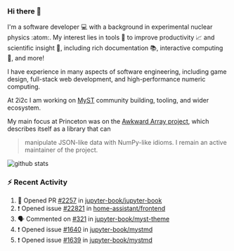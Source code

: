 ### Hi there 👋 

I'm a software developer 💻 with a background in experimental nuclear physics :atom:. My interest lies in tools :wrench: to improve productivity :chart_with_upwards_trend: and scientific insight :telescope:, including rich documentation 📚, interactive computing 🧮, and more! 

I have experience in many aspects of software engineering, including game design, full-stack web development, and high-performance numeric computing. 

At 2i2c I am working on [MyST](https://github.com/jupyter-book/mystmd) community building, tooling, and wider ecosystem. 

My main focus at Princeton was on the [Awkward Array project](awkward-array.org/), which describes itself as a library that can 
> manipulate JSON-like data with NumPy-like idioms. I remain an active maintainer of the project. 

![github stats](https://github-readme-stats.vercel.app/api?username=agoose77&show_icons=true&hide_rank=true&hide_title=true&bg_color=30,e76445,904e95&text_color=efe3ec&icon_color=efe3ec)
<!--
**agoose77/agoose77** is a ✨ _special_ ✨ repository because its `README.md` (this file) appears on your GitHub profile.

Here are some ideas to get you started:

- 🔭 I’m currently working on ...
- 🌱 I’m currently learning ...
- 👯 I’m looking to collaborate on ...
- 🤔 I’m looking for help with ...
- 💬 Ask me about ...
- 📫 How to reach me: ...
- 😄 Pronouns: ...
- ⚡ Fun fact: ...
-->

### :zap: Recent Activity

<!--START_SECTION:activity-->
1. 💪 Opened PR [#2257](https://github.com/jupyter-book/jupyter-book/pull/2257) in [jupyter-book/jupyter-book](https://github.com/jupyter-book/jupyter-book)
2. ❗ Opened issue [#22821](https://github.com/home-assistant/frontend/issues/22821) in [home-assistant/frontend](https://github.com/home-assistant/frontend)
3. 🗣 Commented on [#321](https://github.com/jupyter-book/myst-theme/issues/321#issuecomment-2474397761) in [jupyter-book/myst-theme](https://github.com/jupyter-book/myst-theme)
4. ❗ Opened issue [#1640](https://github.com/jupyter-book/mystmd/issues/1640) in [jupyter-book/mystmd](https://github.com/jupyter-book/mystmd)
5. ❗ Opened issue [#1639](https://github.com/jupyter-book/mystmd/issues/1639) in [jupyter-book/mystmd](https://github.com/jupyter-book/mystmd)
<!--END_SECTION:activity-->

